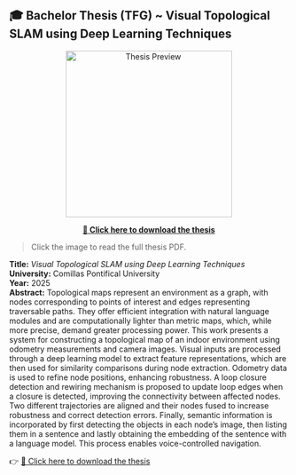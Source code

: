 ## 🎓 Bachelor Thesis (TFG) ~ Visual Topological SLAM using Deep Learning Techniques

<div align="center">
  <a href="https://github.com/rdgzmanuel/visual_topological_slam/raw/main/thesis/TFG-Rodriguez_Villegas_Manuel.pdf">
    <img src="./thesis/preview.png" alt="Thesis Preview" width="300"/>
  </a>
  <p><strong><a href="https://github.com/rdgzmanuel/visual_topological_slam/raw/main/thesis/TFG-Rodriguez_Villegas_Manuel.pdf">📄 Click here to download the thesis</a></strong></p>
</div>


> Click the image to read the full thesis PDF.

**Title:** *Visual Topological SLAM using Deep Learning Techniques*  
**University:** Comillas Pontifical University  
**Year:** 2025  
**Abstract:** Topological maps represent an environment as a graph, with nodes corresponding to points of interest and edges representing traversable paths. They offer efficient integration with natural language modules and are computationally lighter than metric maps, which, while more precise, demand greater processing power. This work presents a system for constructing a topological map of an indoor environment using odometry measurements and
camera images. Visual inputs are processed through a deep learning model to extract feature representations, which are then used for similarity comparisons during node extraction. Odometry data is used to refine node positions, enhancing robustness. A loop closure detection and rewiring mechanism is proposed to update loop edges when a closure is detected, improving the connectivity between affected nodes. Two different trajectories are aligned and their nodes fused to increase robustness and correct detection errors. Finally, semantic information is incorporated by first detecting the objects in each node’s image, then listing them in a sentence and lastly obtaining the embedding of the sentence with a language model. This process enables voice-controlled navigation.

👉 [📄 Click here to download the thesis](https://github.com/rdgzmanuel/visual_topological_slam/raw/main/thesis/TFG-Rodriguez_Villegas_Manuel.pdf)

